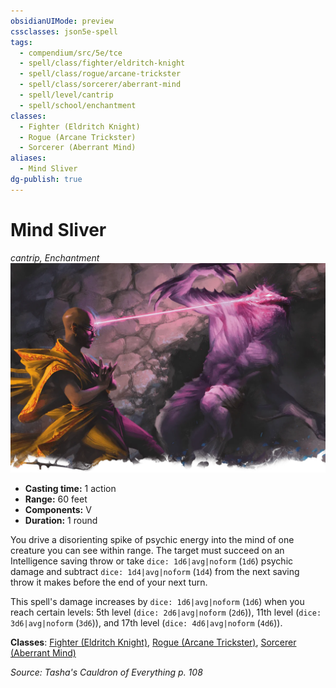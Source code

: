 ```yaml
---
obsidianUIMode: preview
cssclasses: json5e-spell
tags:
  - compendium/src/5e/tce
  - spell/class/fighter/eldritch-knight
  - spell/class/rogue/arcane-trickster
  - spell/class/sorcerer/aberrant-mind
  - spell/level/cantrip
  - spell/school/enchantment
classes:
  - Fighter (Eldritch Knight)
  - Rogue (Arcane Trickster)
  - Sorcerer (Aberrant Mind)
aliases:
  - Mind Sliver
dg-publish: true
---
```

# Mind Sliver
*cantrip, Enchantment*  
![](https://raw.githubusercontent.com/5etools-mirror-2/5etools-img/main/spells/TCE/Mind%20Sliver.webp#right)  

- **Casting time:** 1 action
- **Range:** 60 feet
- **Components:** V
- **Duration:** 1 round

You drive a disorienting spike of psychic energy into the mind of one creature you can see within range. The target must succeed on an Intelligence saving throw or take `dice: 1d6|avg|noform` (`1d6`) psychic damage and subtract `dice: 1d4|avg|noform` (`1d4`) from the next saving throw it makes before the end of your next turn.

This spell's damage increases by `dice: 1d6|avg|noform` (`1d6`) when you reach certain levels: 5th level (`dice: 2d6|avg|noform` (`2d6`)), 11th level (`dice: 3d6|avg|noform` (`3d6`)), and 17th level (`dice: 4d6|avg|noform` (`4d6`)).

**Classes**: [Fighter (Eldritch Knight)](/Admin/CLI/classes/fighter-eldritch-knight.md), [Rogue (Arcane Trickster)](/Admin/CLI/classes/rogue-arcane-trickster.md), [Sorcerer (Aberrant Mind)](/Admin/CLI/classes/sorcerer-aberrant-mind-tce.md)

*Source: Tasha's Cauldron of Everything p. 108*